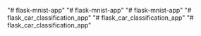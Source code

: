 "# flask-mnist-app" 
"# flask-mnist-app" 
"# flask-mnist-app" 
"# flask_car_classification_app" 
"# flask_car_classification_app" 
"# flask_car_classification_app" 
